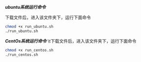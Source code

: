 ***ubuntu系统运行命令***

下载文件后，进入该文件夹下，运行下面命令
```bash
chmod +x run_ubuntu.sh
./run_ubuntu.sh
```
***CentOs系统运行命令***
\t下载文件后，进入该文件夹下，运行下面命令
```bash
chmod +x run_centos.sh
./run_centos.sh
```
